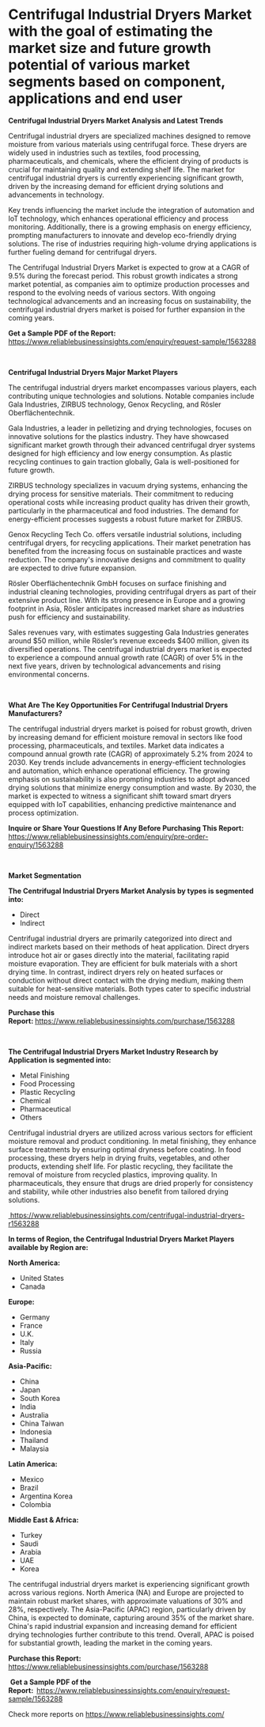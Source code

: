 <p><h1>Centrifugal Industrial Dryers Market with the goal of estimating the market size and future growth potential of various market segments based on component, applications and end user</h1></p><p><strong>Centrifugal Industrial Dryers Market Analysis and Latest Trends</strong></p>
<p><p>Centrifugal industrial dryers are specialized machines designed to remove moisture from various materials using centrifugal force. These dryers are widely used in industries such as textiles, food processing, pharmaceuticals, and chemicals, where the efficient drying of products is crucial for maintaining quality and extending shelf life. The market for centrifugal industrial dryers is currently experiencing significant growth, driven by the increasing demand for efficient drying solutions and advancements in technology.</p><p>Key trends influencing the market include the integration of automation and IoT technology, which enhances operational efficiency and process monitoring. Additionally, there is a growing emphasis on energy efficiency, prompting manufacturers to innovate and develop eco-friendly drying solutions. The rise of industries requiring high-volume drying applications is further fueling demand for centrifugal dryers.</p><p>The Centrifugal Industrial Dryers Market is expected to grow at a CAGR of 9.5% during the forecast period. This robust growth indicates a strong market potential, as companies aim to optimize production processes and respond to the evolving needs of various sectors. With ongoing technological advancements and an increasing focus on sustainability, the centrifugal industrial dryers market is poised for further expansion in the coming years.</p></p>
<p><strong>Get a Sample PDF of the Report:&nbsp;</strong> <a href="https://www.reliablebusinessinsights.com/enquiry/request-sample/1563288?utm_campaign=2117&utm_medium=2&utm_source=Github&utm_content=ia&utm_term=25022025&utm_id=centrifugal-industrial-dryers">https://www.reliablebusinessinsights.com/enquiry/request-sample/1563288</a></p>
<p>&nbsp;</p>
<p><strong>Centrifugal Industrial Dryers Major Market Players</strong></p>
<p><p>The centrifugal industrial dryers market encompasses various players, each contributing unique technologies and solutions. Notable companies include Gala Industries, ZIRBUS technology, Genox Recycling, and Rösler Oberflächentechnik.</p><p>Gala Industries, a leader in pelletizing and drying technologies, focuses on innovative solutions for the plastics industry. They have showcased significant market growth through their advanced centrifugal dryer systems designed for high efficiency and low energy consumption. As plastic recycling continues to gain traction globally, Gala is well-positioned for future growth.</p><p>ZIRBUS technology specializes in vacuum drying systems, enhancing the drying process for sensitive materials. Their commitment to reducing operational costs while increasing product quality has driven their growth, particularly in the pharmaceutical and food industries. The demand for energy-efficient processes suggests a robust future market for ZIRBUS.</p><p>Genox Recycling Tech Co. offers versatile industrial solutions, including centrifugal dryers, for recycling applications. Their market penetration has benefited from the increasing focus on sustainable practices and waste reduction. The company's innovative designs and commitment to quality are expected to drive future expansion.</p><p>Rösler Oberflächentechnik GmbH focuses on surface finishing and industrial cleaning technologies, providing centrifugal dryers as part of their extensive product line. With its strong presence in Europe and a growing footprint in Asia, Rösler anticipates increased market share as industries push for efficiency and sustainability.</p><p>Sales revenues vary, with estimates suggesting Gala Industries generates around $50 million, while Rösler’s revenue exceeds $400 million, given its diversified operations. The centrifugal industrial dryers market is expected to experience a compound annual growth rate (CAGR) of over 5% in the next five years, driven by technological advancements and rising environmental concerns.</p></p>
<p>&nbsp;</p>
<p><strong>What Are The Key Opportunities For Centrifugal Industrial Dryers Manufacturers?</strong></p>
<p><p>The centrifugal industrial dryers market is poised for robust growth, driven by increasing demand for efficient moisture removal in sectors like food processing, pharmaceuticals, and textiles. Market data indicates a compound annual growth rate (CAGR) of approximately 5.2% from 2024 to 2030. Key trends include advancements in energy-efficient technologies and automation, which enhance operational efficiency. The growing emphasis on sustainability is also prompting industries to adopt advanced drying solutions that minimize energy consumption and waste. By 2030, the market is expected to witness a significant shift toward smart dryers equipped with IoT capabilities, enhancing predictive maintenance and process optimization.</p></p>
<p><strong>Inquire or Share Your Questions If Any Before Purchasing This Report:</strong> <a href="https://www.reliablebusinessinsights.com/enquiry/pre-order-enquiry/1563288?utm_campaign=2117&utm_medium=2&utm_source=Github&utm_content=ia&utm_term=25022025&utm_id=centrifugal-industrial-dryers">https://www.reliablebusinessinsights.com/enquiry/pre-order-enquiry/1563288</a></p>
<p>&nbsp;</p>
<p><strong>Market Segmentation</strong></p>
<p><strong>The Centrifugal Industrial Dryers Market Analysis by types is segmented into:</strong></p>
<p><ul><li>Direct</li><li>Indirect</li></ul></p>
<p><p>Centrifugal industrial dryers are primarily categorized into direct and indirect markets based on their methods of heat application. Direct dryers introduce hot air or gases directly into the material, facilitating rapid moisture evaporation. They are efficient for bulk materials with a short drying time. In contrast, indirect dryers rely on heated surfaces or conduction without direct contact with the drying medium, making them suitable for heat-sensitive materials. Both types cater to specific industrial needs and moisture removal challenges.</p></p>
<p><strong>Purchase this Report:&nbsp;</strong><a href="https://www.reliablebusinessinsights.com/purchase/1563288?utm_campaign=2117&utm_medium=2&utm_source=Github&utm_content=ia&utm_term=25022025&utm_id=centrifugal-industrial-dryers">https://www.reliablebusinessinsights.com/purchase/1563288</a></p>
<p>&nbsp;</p>
<p><strong>The Centrifugal Industrial Dryers Market Industry Research by Application is segmented into:</strong></p>
<p><ul><li>Metal Finishing</li><li>Food Processing</li><li>Plastic Recycling</li><li>Chemical</li><li>Pharmaceutical</li><li>Others</li></ul></p>
<p><p>Centrifugal industrial dryers are utilized across various sectors for efficient moisture removal and product conditioning. In metal finishing, they enhance surface treatments by ensuring optimal dryness before coating. In food processing, these dryers help in drying fruits, vegetables, and other products, extending shelf life. For plastic recycling, they facilitate the removal of moisture from recycled plastics, improving quality. In pharmaceuticals, they ensure that drugs are dried properly for consistency and stability, while other industries also benefit from tailored drying solutions.</p></p>
<p><a href="https://www.reliablebusinessinsights.com/centrifugal-industrial-dryers-r1563288?utm_campaign=2117&utm_medium=2&utm_source=Github&utm_content=ia&utm_term=25022025&utm_id=centrifugal-industrial-dryers">&nbsp;https://www.reliablebusinessinsights.com/centrifugal-industrial-dryers-r1563288</a></p>
<p><strong>In terms of Region, the Centrifugal Industrial Dryers Market Players available by Region are:</strong></p>
<p>
    <p> <strong> North America: </strong>
        <ul>
            <li>United States</li>
            <li>Canada</li>
        </ul>
        </p> 
    <p> <strong> Europe: </strong>
        <ul>
            <li>Germany</li>
            <li>France</li>
            <li>U.K.</li>
            <li>Italy</li>
            <li>Russia</li>
        </ul>
        </p> 
    <p> <strong> Asia-Pacific: </strong>
        <ul>
            <li>China</li>
            <li>Japan</li>
            <li>South Korea</li>
            <li>India</li>
            <li>Australia</li>
            <li>China Taiwan</li>
            <li>Indonesia</li>
            <li>Thailand</li>
            <li>Malaysia</li>
        </ul>
        </p> 
    <p> <strong> Latin America: </strong>
        <ul>
            <li>Mexico</li>
            <li>Brazil</li>
            <li>Argentina Korea</li>
            <li>Colombia</li>
        </ul>
        </p> 
    <p> <strong> Middle East & Africa: </strong>
        <ul>
            <li>Turkey</li>
            <li>Saudi</li>
            <li>Arabia</li>
            <li>UAE</li>
            <li>Korea</li>
        </ul>
    </p>
    </p>
<p><p>The centrifugal industrial dryers market is experiencing significant growth across various regions. North America (NA) and Europe are projected to maintain robust market shares, with approximate valuations of 30% and 28%, respectively. The Asia-Pacific (APAC) region, particularly driven by China, is expected to dominate, capturing around 35% of the market share. China's rapid industrial expansion and increasing demand for efficient drying technologies further contribute to this trend. Overall, APAC is poised for substantial growth, leading the market in the coming years.</p></p>
<p><strong>Purchase this Report: </strong><a href="https://www.reliablebusinessinsights.com/purchase/1563288?utm_campaign=2117&utm_medium=2&utm_source=Github&utm_content=ia&utm_term=25022025&utm_id=centrifugal-industrial-dryers">https://www.reliablebusinessinsights.com/purchase/1563288</a></p>
<p>&nbsp;<strong>Get a Sample PDF of the Report:&nbsp;&nbsp;</strong><a href="https://www.reliablebusinessinsights.com/enquiry/request-sample/1563288?utm_campaign=2117&utm_medium=2&utm_source=Github&utm_content=ia&utm_term=25022025&utm_id=centrifugal-industrial-dryers">https://www.reliablebusinessinsights.com/enquiry/request-sample/1563288</a></p>
<p><strong></strong></p>
<p>Check more reports on <a href="https://www.reliablebusinessinsights.com/?utm_campaign=2117&utm_medium=2&utm_source=Github&utm_content=ia&utm_term=25022025&utm_id=centrifugal-industrial-dryers">https://www.reliablebusinessinsights.com/</a></p>
